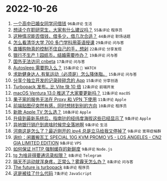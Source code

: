 # 2022-10-26

1. [一个高中已婚女同学问借钱](https://www.v2ex.com/t/889894) `96条评论` `生活`
1. [想读个在职研究生，大家有什么建议吗？](https://www.v2ex.com/t/889883) `55条评论` `程序员`
1. [这种情况能否借钱，借多少，借几次合适？](https://www.v2ex.com/t/889908) `44条评论` `职场话题`
1. [怎么看清华大学 700 多门学科用英语授课](https://www.v2ex.com/t/889972) `29条评论` `问与答`
1. [直播购物真的控制不住自己的手，想剁](https://www.v2ex.com/t/889955) `22条评论` `分享发现`
1. [银行不生产 1 园纸币，结婚需要咋办？](https://www.v2ex.com/t/889981) `19条评论` `问与答`
1. [国外无法访问 cnbeta](https://www.v2ex.com/t/889946) `17条评论` `问与答`
1. [Autosleep 需要购入么？](https://www.v2ex.com/t/889958) `15条评论` ` WATCH`
1. [求助健身达人,有氧运动（必须是）怎么降体脂。](https://www.v2ex.com/t/889925) `15条评论` `问与答`
1. [分享个独立开发的记录碎碎念的 App](https://www.v2ex.com/t/889874) `15条评论` `分享创造`
1. [Turbopack 发布，比 Vite 快 10 倍](https://www.v2ex.com/t/889948) `12条评论` `前端开发`
1. [macOS Ventura 13.0 推送了大家要更新吗？](https://www.v2ex.com/t/889943) `12条评论` `macOS`
1. [果子家的服务无法在 Proxy 和 VPN 下使用](https://www.v2ex.com/t/889942) `11条评论` `Apple`
1. [前端贴图仔突然有感，同时想转到别的方向](https://www.v2ex.com/t/889961) `10条评论` `程序员`
1. [新款 Apple TV 怎么选？](https://www.v2ex.com/t/889952) `10条评论` `Apple`
1. [升级到最新系统后，指南针的经纬度海拔这些已经显示了](https://www.v2ex.com/t/889978) `9条评论` `Apple`
1. [异地银行销户到底啥时候完全落地啊](https://www.v2ex.com/t/889966) `9条评论` `生活`
1. [河南这是怎么了？最近刚开的 ipv4 总是立马给我又停掉了](https://www.v2ex.com/t/889944) `9条评论` `宽带症候群`
1. [询价：闲置搬瓦工 SPECIAL 10G KVM PROMO V5 - LOS ANGELES - CN2 GIA LIMITED EDITION](https://www.v2ex.com/t/889940) `9条评论` `VPS`
1. [如何保证 HTTP 强制缓存的新鲜度](https://www.v2ex.com/t/889921) `9条评论` `Node.js`
1. [tg 为啥非得要通讯录权限？](https://www.v2ex.com/t/889988) `8条评论` `Telegram`
1. [隔天不运动就浑身疼，正常么？雾霾天怎么办？](https://www.v2ex.com/t/889969) `8条评论` `问与答`
1. [The future is turbopack](https://www.v2ex.com/t/889872) `8条评论` `程序员`
1. [这是被挂了什么代码](https://www.v2ex.com/t/889977) `7条评论` `JavaScript`
